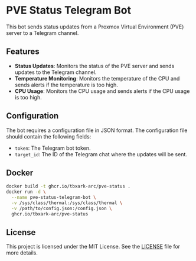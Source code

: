 # PVE Status Telegram Bot

This bot sends status updates from a Proxmox Virtual Environment (PVE) server to a Telegram channel.

## Features

- **Status Updates**: Monitors the status of the PVE server and sends updates to the Telegram channel.
- **Temperature Monitoring**: Monitors the temperature of the CPU and sends alerts if the temperature is too high.
- **CPU Usage**: Monitors the CPU usage and sends alerts if the CPU usage is too high.

## Configuration

The bot requires a configuration file in JSON format. The configuration file should contain the following fields:

- `token`: The Telegram bot token.
- `target_id`: The ID of the Telegram chat where the updates will be sent.

## Docker

```bash
docker build -t ghcr.io/tbxark-arc/pve-status .
docker run -d \
  --name pve-status-telegram-bot \
  -v /sys/class/thermal:/sys/class/thermal \
  -v /path/to/config.json:/config.json \
  ghcr.io/tbxark-arc/pve-status
```

## License
This project is licensed under the MIT License. See the [LICENSE](LICENSE) file for more details.
